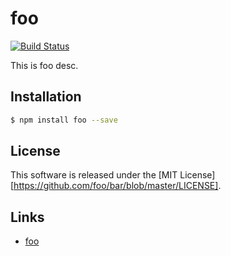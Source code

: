 foo
==========

<!-- Badge Start -->
<a name="badges"></a>

[![Build Status][bd_travis_shield_url]][bd_travis_url]

[bd_repo_url]: https://github.com/foo/bar
[bd_travis_url]: http://travis-ci.org/foo/bar
[bd_travis_shield_url]: http://img.shields.io/travis/foo/bar.svg?style=flat
[bd_license_url]: https://github.com/foo/bar/blob/master/LICENSE
[bd_codeclimate_url]: http://codeclimate.com/github/foo/bar
[bd_codeclimate_shield_url]: http://img.shields.io/codeclimate/github/foo/bar.svg?style=flat
[bd_codeclimate_coverage_shield_url]: http://img.shields.io/codeclimate/coverage/github/foo/bar.svg?style=flat
[bd_gemnasium_url]: https://gemnasium.com/foo/bar
[bd_gemnasium_shield_url]: https://gemnasium.com/foo/bar.svg
[bd_npm_url]: http://www.npmjs.org/package/foo
[bd_npm_shield_url]: http://img.shields.io/npm/v/foo.svg?style=flat

<!-- Badge End -->


<!-- Description Start -->
<a name="description"></a>

This is foo desc.

<!-- Description End -->



<!-- Sections Start -->
<a name="sections"></a>

Installation
------------

```bash
$ npm install foo --save
```

<!-- Sections Start -->


<!-- LICENSE Start -->
<a name="license"></a>

License
-------
This software is released under the [MIT License][https://github.com/foo/bar/blob/master/LICENSE].

<!-- LICENSE End -->


<!-- Links Start -->
<a name="links"></a>

Links
------

+ [foo](http://foo/bar/baz)

<!-- Links End -->
